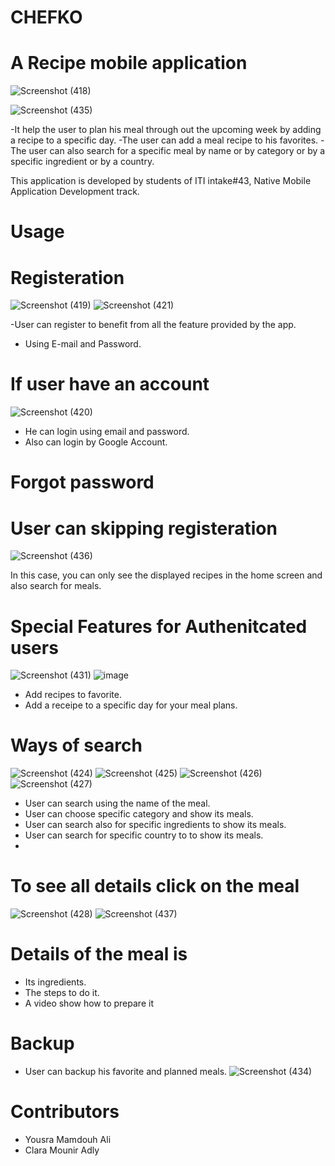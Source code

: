 # CHEFKO
# A Recipe mobile application
![Screenshot (418)](https://user-images.githubusercontent.com/91179363/220161217-89ee7a42-86db-46a5-bd72-c15f0f7051b9.png)

![Screenshot (435)](https://user-images.githubusercontent.com/91179363/220162490-8b899060-a6d1-4d88-8db8-2a0b7a45cdb3.png)

-It help the user to plan his meal through out the upcoming week by adding a recipe to a specific day.
-The user can add a meal recipe to his favorites.
-The user can also search for a specific meal by name or by category or by a specific ingredient or by a country.

This application is developed by students of ITI intake#43, Native Mobile Application Development track.
# Usage
# Registeration

![Screenshot (419)](https://user-images.githubusercontent.com/91179363/220161364-8b32317a-2970-4055-a84f-52218bbe4500.png)
![Screenshot (421)](https://user-images.githubusercontent.com/91179363/220161483-b8f93d94-aad5-447c-be32-29350d9947f3.png)


-User can register to benefit from all the feature provided by the app.
- Using E-mail and Password.
# If user have an account 

![Screenshot (420)](https://user-images.githubusercontent.com/91179363/220161414-6ceede1b-9f57-49cb-b982-82ab3234f53c.png)
- He can login using email and password.
- Also can login by Google Account.
# Forgot password

# User can skipping registeration
![Screenshot (436)](https://user-images.githubusercontent.com/91179363/220161886-0863901b-07cf-4d67-b266-563924a36459.png)

In this case, you can only see the displayed recipes in the home screen and also search for meals.
# Special Features for Authenitcated users
![Screenshot (431)](https://user-images.githubusercontent.com/91179363/220161965-9912ea7a-be08-4b67-bfec-908384d1a027.png)
![image](https://user-images.githubusercontent.com/91179363/220162114-ae6a1c20-c94b-4366-9e89-0b11c7221b6e.png)


- Add recipes to favorite.
- Add a receipe to a specific day for your meal plans.
# Ways of search
![Screenshot (424)](https://user-images.githubusercontent.com/91179363/220162168-f5c1d058-040d-40fb-affd-2d5cbe0048ed.png)
![Screenshot (425)](https://user-images.githubusercontent.com/91179363/220162206-add453be-6fdf-4356-8b7e-b84dd7c46a0e.png)
![Screenshot (426)](https://user-images.githubusercontent.com/91179363/220162236-04cfcbcf-28c9-4bb7-81d0-eec98d4ca724.png)
![Screenshot (427)](https://user-images.githubusercontent.com/91179363/220162264-917cdaaa-69f3-4018-b360-8d93bd413e63.png)


- User can search using the name of the meal.
- User can choose specific category and show its meals.
- User can search also for specific ingredients to show its meals.
- User can search for specific country to to show its meals.
- 
# To see all details click on the meal
![Screenshot (428)](https://user-images.githubusercontent.com/91179363/220162306-e788eb3d-478a-42ab-b6d6-14b764dd157b.png)
![Screenshot (437)](https://user-images.githubusercontent.com/91179363/220162790-96b75563-c96f-4a66-a49f-98797f030495.png)
# Details of the meal is


- Its ingredients.
- The steps to do it.
- A video show how to prepare it
# Backup
- User can backup his favorite and planned meals.
 ![Screenshot (434)](https://user-images.githubusercontent.com/91179363/220162402-35b0b5fc-e03e-4ee9-b61f-0606adb3ab3a.png)

 # Contributors
 - Yousra Mamdouh Ali
 - Clara Mounir Adly


